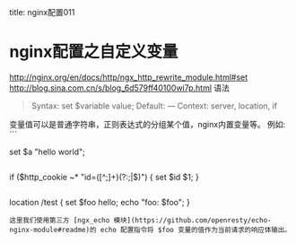 title: nginx配置011 

#  nginx配置之自定义变量 
http://nginx.org/en/docs/http/ngx_http_rewrite_module.html#set
http://blog.sina.com.cn/s/blog_6d579ff40100wi7p.html
语法
<blockquote>
Syntax:	set $variable value;
Default:	—
Context:	server, location, if
</blockquote>
变量值可以是普通字符串，正则表达式的分组某个值，nginx内置变量等。
例如:
```

 set $a "hello world";

```
```

if ($http_cookie ~* "id=([^;]+)(?:;|$)") {
    set $id $1;
}


```

```

 location /test {
            set $foo hello;
            echo "foo: $foo";
        }

```
这里我们使用第三方 [ngx_echo 模块](https://github.com/openresty/echo-nginx-module#readme)的 echo 配置指令将 $foo 变量的值作为当前请求的响应体输出。
